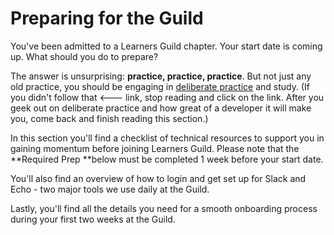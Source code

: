 # Preparing for the Guild

You've been admitted to a Learners Guild chapter. Your start date is coming up. What should you do to prepare?

The answer is unsurprising: **practice, practice, practice**. But not just any old practice, you should be engaging in [deliberate practice](https://en.wikipedia.org/wiki/Practice_%28learning_method%29#Deliberate_practice) and study. \(If you didn't follow that &lt;--- link, stop reading and click on the link. After you geek out on deliberate practice and how great of a developer it will make you, come back and finish reading this section.\)

In this section you'll find a checklist of technical resources to support you in gaining momentum before joining Learners Guild. Please note that the **Required Prep **below must be completed 1 week before your start date.

You'll also find an overview of how to login and get set up for Slack and Echo - two major tools we use daily at the Guild.

Lastly, you'll find all the details you need for a smooth onboarding process during your first two weeks at the Guild.

